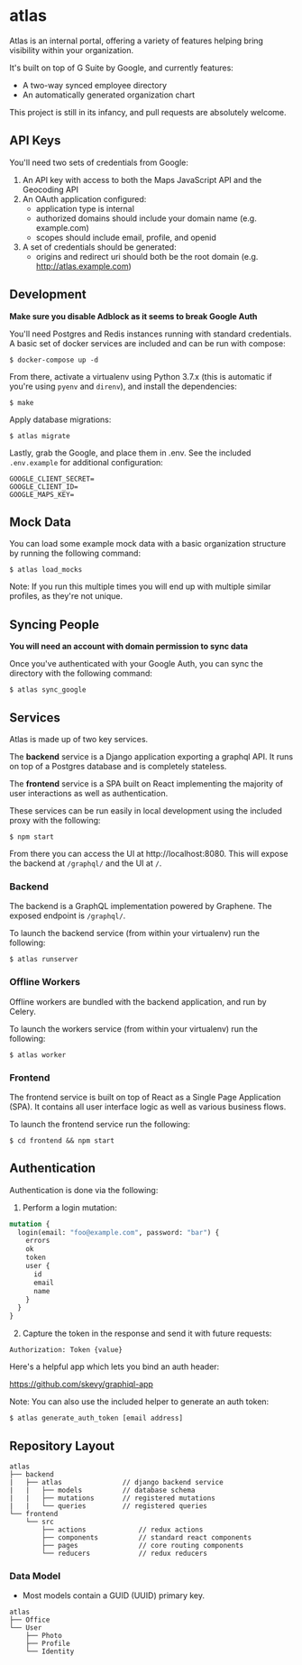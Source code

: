 # atlas

Atlas is an internal portal, offering a variety of features helping bring visibility within your organization.

It's built on top of G Suite by Google, and currently features:

- A two-way synced employee directory
- An automatically generated organization chart

This project is still in its infancy, and pull requests are absolutely welcome.

## API Keys

You'll need two sets of credentials from Google:

1. An API key with access to both the Maps JavaScript API and the Geocoding API
2. An OAuth application configured:
   - application type is internal
   - authorized domains should include your domain name (e.g. example.com)
   - scopes should include email, profile, and openid
3. A set of credentials should be generated:
   - origins and redirect uri should both be the root domain (e.g. http://atlas.example.com)

## Development

**Make sure you disable Adblock as it seems to break Google Auth**

You'll need Postgres and Redis instances running with standard credentials. A basic set of docker services are included and can be run with compose:

```shell
$ docker-compose up -d
```

From there, activate a virtualenv using Python 3.7.x (this is automatic if you're using `pyenv` and `direnv`), and install the dependencies:

```shell
$ make
```

Apply database migrations:

```shell
$ atlas migrate
```

Lastly, grab the Google, and place them in .env. See the included `.env.example` for additional configuration:

```shell
GOOGLE_CLIENT_SECRET=
GOOGLE_CLIENT_ID=
GOOGLE_MAPS_KEY=
```

## Mock Data

You can load some example mock data with a basic organization structure by running the following command:

```shell
$ atlas load_mocks
```

Note: If you run this multiple times you will end up with multiple similar profiles, as they're not unique.

## Syncing People

**You will need an account with domain permission to sync data**

Once you've authenticated with your Google Auth, you can sync the directory with the following command:

```shell
$ atlas sync_google
```

## Services

Atlas is made up of two key services.

The **backend** service is a Django application exporting a graphql API. It runs on top of a Postgres database and is completely stateless.

The **frontend** service is a SPA built on React implementing the majority of user interactions as well as authentication.

These services can be run easily in local development using the included proxy with the following:

```shell
$ npm start
```

From there you can access the UI at http://localhost:8080. This will expose the backend at `/graphql/` and the UI at `/`.

### Backend

The backend is a GraphQL implementation powered by Graphene. The exposed endpoint is `/graphql/`.

To launch the backend service (from within your virtualenv) run the following:

```shell
$ atlas runserver
```

### Offline Workers

Offline workers are bundled with the backend application, and run by Celery.

To launch the workers service (from within your virtualenv) run the following:

```shell
$ atlas worker
```

### Frontend

The frontend service is built on top of React as a Single Page Application (SPA). It contains all user interface logic as well as various business flows.

To launch the frontend service run the following:

```shell
$ cd frontend && npm start
```

## Authentication

Authentication is done via the following:

1. Perform a login mutation:

```graphql
mutation {
  login(email: "foo@example.com", password: "bar") {
    errors
    ok
    token
    user {
      id
      email
      name
    }
  }
}
```

2. Capture the token in the response and send it with future requests:

```http
Authorization: Token {value}
```

Here's a helpful app which lets you bind an auth header:

https://github.com/skevy/graphiql-app

Note: You can also use the included helper to generate an auth token:

```shell
$ atlas generate_auth_token [email address]
```

## Repository Layout

```
atlas
├── backend
|   ├── atlas               // django backend service
|   |   ├── models          // database schema
|   |   ├── mutations       // registered mutations
|   |   └── queries         // registered queries
└── frontend
    └── src
        ├── actions             // redux actions
        ├── components          // standard react components
        ├── pages               // core routing components
        └── reducers            // redux reducers
```

### Data Model

- Most models contain a GUID (UUID) primary key.

```
atlas
├── Office
└── User
    ├── Photo
    ├── Profile
    └── Identity
```

